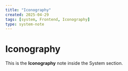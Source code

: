 ```yaml
---
title: "Iconography"
created: 2025-04-29
tags: [system, Frontend, Iconography]
type: system-note
---
```


# Iconography

This is the **Iconography** note inside the System section.
